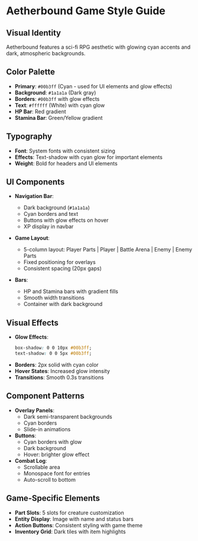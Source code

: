 # Aetherbound Game Style Guide

## Visual Identity
Aetherbound features a sci-fi RPG aesthetic with glowing cyan accents and dark, atmospheric backgrounds.

## Color Palette
- **Primary**: `#00b3ff` (Cyan - used for UI elements and glow effects)
- **Background**: `#1a1a1a` (Dark gray)
- **Borders**: `#00b3ff` with glow effects
- **Text**: `#ffffff` (White) with cyan glow
- **HP Bar**: Red gradient
- **Stamina Bar**: Green/Yellow gradient

## Typography
- **Font**: System fonts with consistent sizing
- **Effects**: Text-shadow with cyan glow for important elements
- **Weight**: Bold for headers and UI elements

## UI Components
- **Navigation Bar**:
  - Dark background (`#1a1a1a`)
  - Cyan borders and text
  - Buttons with glow effects on hover
  - XP display in navbar
  
- **Game Layout**:
  - 5-column layout: Player Parts | Player | Battle Arena | Enemy | Enemy Parts
  - Fixed positioning for overlays
  - Consistent spacing (20px gaps)

- **Bars**:
  - HP and Stamina bars with gradient fills
  - Smooth width transitions
  - Container with dark background

## Visual Effects
- **Glow Effects**:
  ```css
  box-shadow: 0 0 10px #00b3ff;
  text-shadow: 0 0 5px #00b3ff;
  ```
- **Borders**: 2px solid with cyan color
- **Hover States**: Increased glow intensity
- **Transitions**: Smooth 0.3s transitions

## Component Patterns
- **Overlay Panels**: 
  - Dark semi-transparent backgrounds
  - Cyan borders
  - Slide-in animations
- **Buttons**:
  - Cyan borders with glow
  - Dark background
  - Hover: brighter glow effect
- **Combat Log**:
  - Scrollable area
  - Monospace font for entries
  - Auto-scroll to bottom

## Game-Specific Elements
- **Part Slots**: 5 slots for creature customization
- **Entity Display**: Image with name and status bars
- **Action Buttons**: Consistent styling with game theme
- **Inventory Grid**: Dark tiles with item highlights 